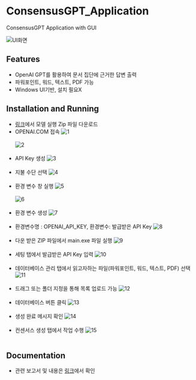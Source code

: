 # ConsensusGPT_Application
ConsensusGPT Application with GUI

![UI화면](https://github.com/kyoujinkim/ConsensusGPT_Application/assets/89054575/ea9056dc-46b2-47e0-a6f5-37b237214809)

## Features
- OpenAI GPT를 활용하여 문서 집단에 근거한 답변 출력
- 파워포인트, 워드, 텍스트, PDF 가능
- Windows UI기반, 설치 필요X

## Installation and Running

- [링크](https://drive.google.com/file/d/11mC6M9nio6dKyRdTOjbfWnPWXJVFS42j/view?usp=share_link)에서 모델 실행 Zip 파일 다운로드
- OPENAI.COM 접속
![1](https://github.com/kyoujinkim/ConsensusGPT_Application/assets/89054575/81067fc7-b871-4c54-a299-c94305b41997)
<br/><br/>
![2](https://github.com/kyoujinkim/ConsensusGPT_Application/assets/89054575/380885f4-f138-4f89-ba6b-c9a1ef13f7b5)
<br/><br/>
- API Key 생성
![3](https://github.com/kyoujinkim/ConsensusGPT_Application/assets/89054575/58c6be79-ed9e-410f-b90d-c69c89e37384)
<br/><br/>
- 지불 수단 선택
![4](https://github.com/kyoujinkim/ConsensusGPT_Application/assets/89054575/d1c4742a-b2fe-4063-87d9-6321ba7ef04e)
<br/><br/>
- 환경 변수 창 실행
![5](https://github.com/kyoujinkim/ConsensusGPT_Application/assets/89054575/6226715b-0d7f-4d80-b0aa-a6b839cc5a00)
<br/><br/>
![6](https://github.com/kyoujinkim/ConsensusGPT_Application/assets/89054575/13cb6b96-d17f-4903-9d91-b75f34c262f7)
<br/><br/>
- 환경 변수 생성
![7](https://github.com/kyoujinkim/ConsensusGPT_Application/assets/89054575/9cf5ea87-4e47-4ea4-b1df-a7059d557e28)
<br/><br/>
- 환경변수명 : OPENAI_API_KEY, 환경변수: 발급받은 API Key
![8](https://github.com/kyoujinkim/ConsensusGPT_Application/assets/89054575/d887f958-1b99-4ed6-a7ed-63917e1bc19f)
<br/><br/>
- 다운 받은 ZIP 파일에서 main.exe 파일 실행
![9](https://github.com/kyoujinkim/ConsensusGPT_Application/assets/89054575/1d49e066-b715-4814-9d1f-ab6ce2ca5c63)
<br/><br/>
- 세팅 탭에서 발급받은 API Key 입력
![10](https://github.com/kyoujinkim/ConsensusGPT_Application/assets/89054575/3df76d19-fd33-485e-a30b-7e3731d7a83b)
<br/><br/>
- 데이터베이스 관리 탭에서 읽고자하는 파일(파워포인트, 워드, 텍스트, PDF) 선택
![11](https://github.com/kyoujinkim/ConsensusGPT_Application/assets/89054575/a3bc1acc-5fe2-40f2-9bda-c9d4da537328)
<br/><br/>
- 드래그 또는 폴더 지정을 통해 목록 업로드 가능
![12](https://github.com/kyoujinkim/ConsensusGPT_Application/assets/89054575/f6866e5d-f17f-4698-a903-bd41c1fc699a)
<br/><br/>
- 데이터베이스 버튼 클릭
![13](https://github.com/kyoujinkim/ConsensusGPT_Application/assets/89054575/adc7023d-ad41-47d4-9c51-6f74c45f8143)
<br/><br/>
- 생성 완료 메시지 확인
![14](https://github.com/kyoujinkim/ConsensusGPT_Application/assets/89054575/ea26b789-81c7-4f5f-9eae-8f5c302dc12e)
<br/><br/>
- 컨센서스 생성 탭에서 작업 수행
![15](https://github.com/kyoujinkim/ConsensusGPT_Application/assets/89054575/cc099bef-8049-441c-814f-75b8d9d335c3)
<br/><br/>

## Documentation
- 관련 보고서 및 내용은 [링크](https://github.com/kyoujinkim/NH_ConsensusGPT)에서 확인
